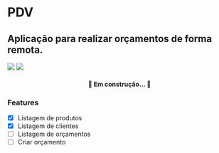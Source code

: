 # PDV
## Aplicação para realizar orçamentos de forma remota.

<img src="https://img.shields.io/static/v1?label=NodeJS&message=1.22.5&color=025868&style=flat"/>  <img src="https://img.shields.io/static/v1?label=yarn&message=12.18.4&color=025868&style=flat"/> 


<h4 align="center"> 
	🚧 Em construção... 🚧
</h4>

### Features

- [x] Listagem de produtos
- [x] Listagem de clientes
- [ ] Listagem de orçamentos
- [ ] Criar orçamento
